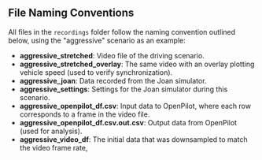 ## File Naming Conventions
All files in the `recordings` folder follow the naming convention outlined below, using the "aggressive" scenario as an example:

- **aggressive_stretched**: Video file of the driving scenario.
- **aggressive_stretched_overlay**: The same video with an overlay plotting vehicle speed (used to verify synchronization).
- **aggressive_joan**: Data recorded from the Joan simulator.
- **aggressive_settings**: Settings for the Joan simulator during this scenario.
- **aggressive_openpilot_df.csv**: Input data to OpenPilot, where each row corresponds to a frame in the video file.
- **aggressive_openpilot_df.csv.out.csv**: Output data from OpenPilot (used for analysis).
- **aggressive_video_df**: The initial data that was downsampled to match the video frame rate, 